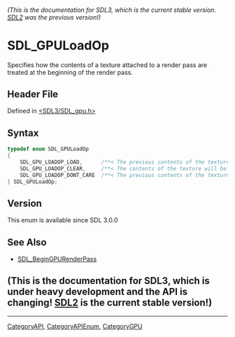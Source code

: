 ###### (This is the documentation for SDL3, which is the current stable version. [SDL2](https://wiki.libsdl.org/SDL2/) was the previous version!)
# SDL_GPULoadOp

Specifies how the contents of a texture attached to a render pass are treated at the beginning of the render pass.

## Header File

Defined in [<SDL3/SDL_gpu.h>](https://github.com/libsdl-org/SDL/blob/main/include/SDL3/SDL_gpu.h)

## Syntax

```c
typedef enum SDL_GPULoadOp
{
    SDL_GPU_LOADOP_LOAD,      /**< The previous contents of the texture will be preserved. */
    SDL_GPU_LOADOP_CLEAR,     /**< The contents of the texture will be cleared to a color. */
    SDL_GPU_LOADOP_DONT_CARE  /**< The previous contents of the texture need not be preserved. The contents will be undefined. */
} SDL_GPULoadOp;
```

## Version

This enum is available since SDL 3.0.0

## See Also

- [SDL_BeginGPURenderPass](SDL_BeginGPURenderPass)


## (This is the documentation for SDL3, which is under heavy development and the API is changing! [SDL2](https://wiki.libsdl.org/SDL2/) is the current stable version!)



----
[CategoryAPI](CategoryAPI), [CategoryAPIEnum](CategoryAPIEnum), [CategoryGPU](CategoryGPU)


